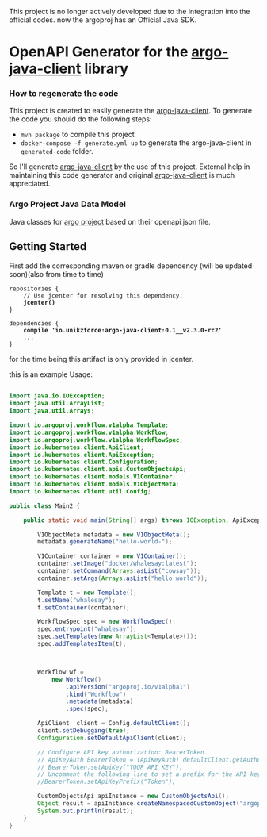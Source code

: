 This project is no longer actively developed due to the integration into the official codes.
now the argoproj has an Official Java SDK.

# OpenAPI Generator for the [argo-java-client] library

### How to regenerate the code
This project is created to easily generate the [argo-java-client].
To generate the code you should do the following steps:

  - `mvn package` to compile this project
  - `docker-compose -f generate.yml up` to generate the argo-java-client in `generated-code` folder.


So I'll generate [argo-java-client] by the use of this project. External help in maintaining this code generator and original [argo-java-client] is much appreciated.

### Argo Project Java Data Model

Java classes for [argo project](https://github.com/argoproj/argo) based on their openapi json file.

## Getting Started

First add the corresponding maven or gradle dependency (will be updated soon)(also from time to time)
<pre>
<code>repositories {
    // Use jcenter for resolving this dependency.
    <b>jcenter()</b>
}

dependencies {
    <b>compile 'io.unikzforce:argo-java-client:0.1__v2.3.0-rc2'</b>
    ...
}</code>
</pre>
for the time being this artifact is only provided in jcenter.

this is an example Usage:
```java
	
import java.io.IOException;
import java.util.ArrayList;
import java.util.Arrays;

import io.argoproj.workflow.v1alpha.Template;
import io.argoproj.workflow.v1alpha.Workflow;
import io.argoproj.workflow.v1alpha.WorkflowSpec;
import io.kubernetes.client.ApiClient;
import io.kubernetes.client.ApiException;
import io.kubernetes.client.Configuration;
import io.kubernetes.client.apis.CustomObjectsApi;
import io.kubernetes.client.models.V1Container;
import io.kubernetes.client.models.V1ObjectMeta;
import io.kubernetes.client.util.Config;

public class Main2 {

	public static void main(String[] args) throws IOException, ApiException {

		V1ObjectMeta metadata = new V1ObjectMeta();
		metadata.generateName("hello-world-");

		V1Container container = new V1Container();
		container.setImage("docker/whalesay:latest");
		container.setCommand(Arrays.asList("cowsay"));
		container.setArgs(Arrays.asList("hello world"));

		Template t = new Template();
		t.setName("whalesay");
		t.setContainer(container);

		WorkflowSpec spec = new WorkflowSpec();
		spec.entrypoint("whalesay");
		spec.setTemplates(new ArrayList<Template>());
		spec.addTemplatesItem(t);



		Workflow wf = 
			new Workflow()
				.apiVersion("argoproj.io/v1alpha1")
				.kind("Workflow")
				.metadata(metadata)
				.spec(spec);

		ApiClient  client = Config.defaultClient();
		client.setDebugging(true);
		Configuration.setDefaultApiClient(client);

		// Configure API key authorization: BearerToken
		// ApiKeyAuth BearerToken = (ApiKeyAuth) defaultClient.getAuthentication("BearerToken");
		// BearerToken.setApiKey("YOUR API KEY");
		// Uncomment the following line to set a prefix for the API key, e.g. "Token" (defaults to null)
		//BearerToken.setApiKeyPrefix("Token");

		CustomObjectsApi apiInstance = new CustomObjectsApi();
		Object result = apiInstance.createNamespacedCustomObject("argoproj.io", "v1alpha1", "default", "workflows", wf, "true");
		System.out.println(result);
	}
}
```

   [argo-java-client]: <https://github.com/argoproj-labs/argo-java-client>
